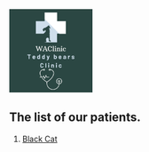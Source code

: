 <img src="/image.md/WAClinic.png" width="150">

## The list of our patients.

1. [Black Cat](BlackCat.md)

